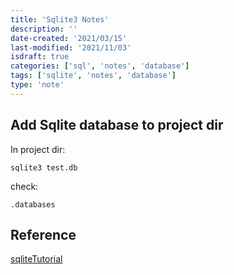 ```yaml
---
title: 'Sqlite3 Notes'
description: ''
date-created: '2021/03/15'
last-modified: '2021/11/03'
isdraft: true
categories: ['sql', 'notes', 'database']
tags: ['sqlite', 'notes', 'database']
type: 'note'
---
```


## Add Sqlite database to project dir

In project dir:

```shell
sqlite3 test.db
```

check:

```shell
.databases
```

## Reference

[sqliteTutorial](https://www.sqlitetutorial.net/sqlite-nodejs/connect/)
